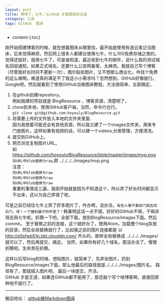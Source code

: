 ```yaml
---
layout: post
title: 拜拜了，七牛。GitHub 才是图床的王道
category: 工具
tags: GitHub  图床
---
```

* content
{:toc}

刚开始搭建博客的时候，就在想着图床从哪里找，最开始是使用有道云笔记当图床，后来觉得麻烦，然后网上很多人都建议使用七牛，什么10G免费存储之类的，觉得还挺好，就用七牛了，可是谁知道，最近收到七牛的邮件，说什么我的测试域名回收通知，如果正式域名，还要什么公安网备案，太麻烦。我就自己写个博客（尽管我好长时间不更新一次），偶尔贴张图片，又不想那么商业化，咋找个免费的这么难啊。难道真的满足不了我这小小需求吗？忽然想到，GitHub好像就行。Google吧。然后就看到了使用GitHub当做图床教程，方法很简单，五部搞定。
1. 在github创建repository。   
例如我建的项目就是 BlogResource ，博客资源，清楚明了，
2. clone到本地，使用GitHub客户端，当然，命令行也行。   
`git clone git@github.com:hoyouly/BlogResource.git`
3. 将需要上传的文件放入本地的文件夹里面.    
因为我想着可能还会有其他资源，所以我又建了一个images文件夹，用来专门放图片。这样如果有视频的话，可以建一个videos,分类管理，方便清洗。
4. 提交到GitHub上。
5. 网页浏览复制图片URL。   
如 https://github.com/hoyouly/BlogResource/blob/master/imges/mvp.png    
`将URL中blob替换为raw`,即 ../../../../images/mvp.png  
注意：   
`将URL中blob替换为raw`   
`将URL中blob替换为raw`   
`将URL中blob替换为raw`   
重要的事情说三遍，我刚开始就是因为不知道这个，所以弄了好长时间都显示不出来，还以为自己弄错了呢。   

可是之前已经往七牛上弄了好多图片了，咋办啊，没办法，`有些人看不着前门就去找后门，得！一下撞到骗子的怀里了！`韩春明这话一点不错，好好的GitHub不用，干嘛非得去用七牛呢。折腾一下吧。全部下载，放到BlogResource/images下面。然后commit。
至于替换之前的连接，这个就好办了，使用Atom，加载整个blog存放的目录，然后全局替换就行了，比如我之前的图片连接都是 以 http://p5sfwb51p.bkt.clouddn.com/ 开头的，那样全局替换成 ../../../../images/ 就可以了，然后再提交，搞定。
当然，如果你有好几个域名，那没办法了，慢慢折腾吧。生命贵在折腾。

这样以后写blog的时候，想贴图片，就简单了，先弄张图片，扔到BlogResource/images下面，那么他最后的路径就是../../../../images/图片名， 路径有了，那就插入图片吧。 最后一块提交，齐活。  
GitHub 才是王道，如果连GitHub都不能用了，那还敲个写个啥博客啊，直接回家种地不就行了。

---
搬运地址：
[github做Markdown图床](https://www.jianshu.com/p/33eeacac3344)
